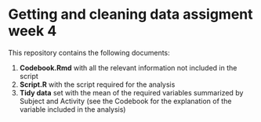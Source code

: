 # Getting and cleaning data assigment week 4 #


This repository contains the following documents:

1.  **Codebook.Rmd** with all the relevant information not included in the script
2. **Script.R** with the script required for the analysis
2. **Tidy data** set with the mean of the required variables summarized by Subject and Activity 
   (see the Codebook for the explanation of the variable included in the analysis)
   
 

